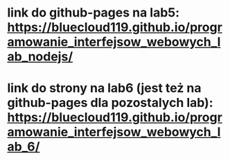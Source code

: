 # link do github-pages na lab5: https://bluecloud119.github.io/programowanie_interfejsow_webowych_lab_nodejs/
# link do strony na lab6 (jest też na github-pages dla pozostalych lab): https://bluecloud119.github.io/programowanie_interfejsow_webowych_lab_6/
